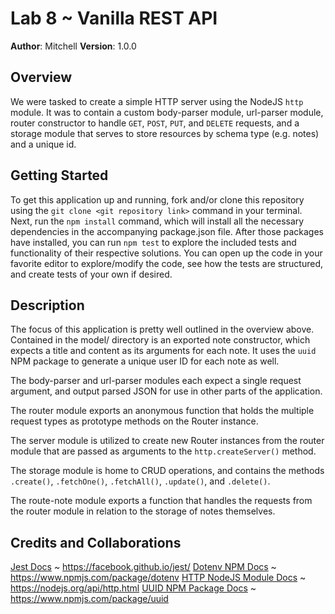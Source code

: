 # Lab 8 ~ Vanilla REST API

**Author**: Mitchell
**Version**: 1.0.0

## Overview
We were tasked to create a simple HTTP server using the NodeJS `http` module. It was to contain a custom body-parser module, url-parser module, router constructor to handle `GET`, `POST`, `PUT`, and `DELETE` requests, and a storage module that serves to store resources by schema type (e.g. notes) and a unique id. 

## Getting Started
To get this application up and running, fork and/or clone this repository using the `git clone <git repository link>` command in your terminal. Next, run the `npm install` command, which will install all the necessary dependencies in the accompanying package.json file. After those packages have installed, you can run `npm test` to explore the included tests and functionality of their respective solutions. You can open up the code in your favorite editor to explore/modify the code, see how the tests are structured, and create tests of your own if desired.

## Description
The focus of this application is pretty well outlined in the overview above. Contained in the model/ directory is an exported note constructor, which expects a title and content as its arguments for each note. It uses the `uuid` NPM package to generate a unique user ID for each note as well.

The body-parser and url-parser modules each expect a single request argument, and output parsed JSON for use in other parts of the application.

The router module exports an anonymous function that holds the multiple request types as prototype methods on the Router instance.

The server module is utilized to create new Router instances from the router module that are passed as arguments to the `http.createServer()` method.

The storage module is home to CRUD operations, and contains the methods `.create()`, `.fetchOne()`, `.fetchAll()`, `.update()`, and `.delete()`.

The route-note module exports a function that handles the requests from the router module in relation to the storage of notes themselves.

## Credits and Collaborations
[Jest Docs](https://facebook.github.io/jest/) ~ https://facebook.github.io/jest/
[Dotenv NPM Docs](https://www.npmjs.com/package/dotenv) ~ https://www.npmjs.com/package/dotenv
[HTTP NodeJS Module Docs](https://nodejs.org/api/http.html) ~ https://nodejs.org/api/http.html
[UUID NPM Package Docs](https://www.npmjs.com/package/uuid) ~ https://www.npmjs.com/package/uuid